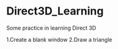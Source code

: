 # Direct3D_Learning
Some practice in learning Direct 3D


1.Create a blank window
2.Draw a triangle
